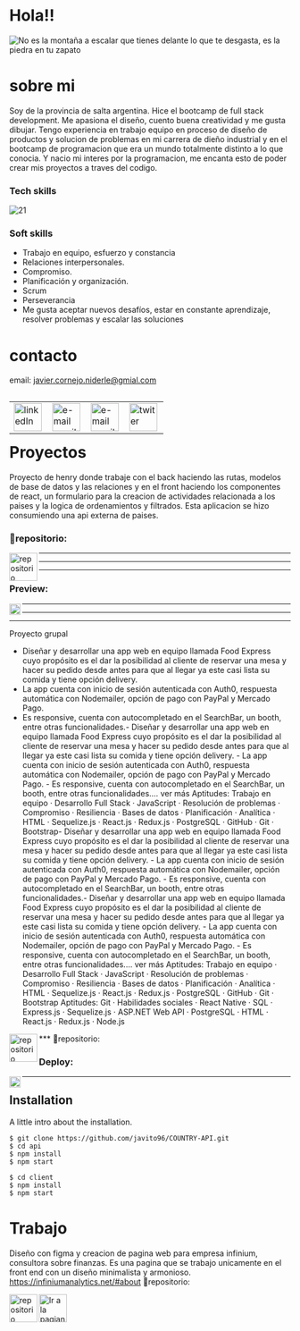 # Hola!!
![No es la montaña a escalar que tienes delante lo que te desgasta, es la piedra en tu zapato](https://user-images.githubusercontent.com/94643515/205610185-0a9a7131-2d42-43d8-96a4-e34a36e92e61.gif)
# sobre mi
Soy de la provincia de salta argentina. Hice el bootcamp de full stack development. Me apasiona el diseño, cuento buena creatividad y me gusta dibujar. Tengo experiencia en  trabajo equipo en proceso de diseño de productos y solucion de problemas en mi carrera de dieño industrial y en el bootcamp de programacion que era un mundo totalmente distinto a lo que conocia. Y nacio mi interes por la programacion, me encanta esto de poder crear mis proyectos a traves del codigo.


### Tech skills

![21](https://user-images.githubusercontent.com/94643515/205609119-d1c2e2ad-e672-4b21-a297-897888e4f7f6.gif)



### Soft skills

- Trabajo en equipo, esfuerzo y constancia
- Relaciones interpersonales.
- Compromiso.
- Planificación y organización.
- Scrum
- Perseverancia
- Me gusta aceptar nuevos desafíos, estar en constante aprendizaje, resolver problemas y escalar las soluciones


# contacto
email: javier.cornejo.niderle@gmial.com
<table align="left"> 
  <td>
<a href="https://www.linkedin.com/in/javiercornejo-developerfullstack/">
  <img align="left" src="https://i.imgur.com/pSEI8t9.png" alt="linkedIn" height="50" width="50" />
</a>
  </td>
  <td>
<a href="mailto:javier.cornejo.niderle@gmial.com">
  <img align= "left" src="https://cdn-icons-png.flaticon.com/512/5968/5968534.png" alt="e-mail gmail" height="50" />
</a>
  </td>
      <td>
<a href="https://www.instagram.com/javiercornejo1/">
  <img align= "left" src="https://upload.wikimedia.org/wikipedia/commons/thumb/e/e7/Instagram_logo_2016.svg/2048px-Instagram_logo_2016.svg.png" alt="e-mail gmail" height="50" />
</a>
  </td>
          <td>
<a href="https://twitter.com/Javit0Cornejo">
  <img align= "left" src="https://upload.wikimedia.org/wikipedia/commons/thumb/4/4f/Twitter-logo.svg/2491px-Twitter-logo.svg.png" alt="twiter" height="50" />
</a>
  </td>  
</table>

***
***
____
# Proyectos  
Proyecto de henry donde trabaje con el back haciendo las rutas, modelos de base de datos y las relaciones y en el front haciendo los componentes de react, un formulario para la creacion de actividades relacionada a los paises y la logica de ordenamientos y filtrados.
  Esta aplicacion se hizo consumiendo una api externa de paises.
  

  
  
### 📁repositorio:
<td>
<a href="https://github.com/javito96/COUNTRY-API">
  <img align= "left" src="https://cdn4.iconfinder.com/data/icons/iconsimple-logotypes/512/github-512.png" alt="repositorio" height="50" />
</a>
 </td>
 
 
 ***
 ***
 ***
  
### Preview: <td>
 <a href="https://www.canva.com/design/DAFT7t9ojKs/JjhoNvGn71n_pC5gkItIZA/view#2">
  <img align= "left" src="https://upload.wikimedia.org/wikipedia/commons/thumb/0/08/Canva_icon_2021.svg/2048px-Canva_icon_2021.svg.png" alt="preview" height="20" />
</a>

 
 
 ***
 ***
 ***
  Proyecto grupal 
  - Diseñar y desarrollar una app web en equipo llamada Food Express cuyo propósito es el dar la posibilidad al cliente de reservar una mesa y hacer su pedido desde antes para que al llegar ya este casi lista su comida y tiene opción delivery. 
- La app cuenta con inicio de sesión autenticada con Auth0, respuesta automática con Nodemailer, opción de pago con PayPal y Mercado Pago.
- Es responsive, cuenta con autocompletado en el SearchBar, un booth, entre otras funcionalidades.- Diseñar y desarrollar una app web en equipo llamada Food Express cuyo propósito es el dar la posibilidad al cliente de reservar una mesa y hacer su pedido desde antes para que al llegar ya este casi lista su comida y tiene opción delivery. - La app cuenta con inicio de sesión autenticada con Auth0, respuesta automática con Nodemailer, opción de pago con PayPal y Mercado Pago. - Es responsive, cuenta con autocompletado en el SearchBar, un booth, entre otras funcionalidades.… ver más
Aptitudes: Trabajo en equipo · Desarrollo Full Stack · JavaScript · Resolución de problemas · Compromiso · Resiliencia · Bases de datos · Planificación · Analítica · HTML · Sequelize.js · React.js · Redux.js · PostgreSQL · GitHub · Git · Bootstrap- Diseñar y desarrollar una app web en equipo llamada Food Express cuyo propósito es el dar la posibilidad al cliente de reservar una mesa y hacer su pedido desde antes para que al llegar ya este casi lista su comida y tiene opción delivery. - La app cuenta con inicio de sesión autenticada con Auth0, respuesta automática con Nodemailer, opción de pago con PayPal y Mercado Pago. - Es responsive, cuenta con autocompletado en el SearchBar, un booth, entre otras funcionalidades.- Diseñar y desarrollar una app web en equipo llamada Food Express cuyo propósito es el dar la posibilidad al cliente de reservar una mesa y hacer su pedido desde antes para que al llegar ya este casi lista su comida y tiene opción delivery. - La app cuenta con inicio de sesión autenticada con Auth0, respuesta automática con Nodemailer, opción de pago con PayPal y Mercado Pago. - Es responsive, cuenta con autocompletado en el SearchBar, un booth, entre otras funcionalidades.… ver más Aptitudes: Trabajo en equipo · Desarrollo Full Stack · JavaScript · Resolución de problemas · Compromiso · Resiliencia · Bases de datos · Planificación · Analítica · HTML · Sequelize.js · React.js · Redux.js · PostgreSQL · GitHub · Git · Bootstrap
Aptitudes: Git · Habilidades sociales · React Native · SQL · Express.js · Sequelize.js · ASP.NET Web API · PostgreSQL · HTML · React.js · Redux.js · Node.js

  
  
 </td>
 ***
  📁repositorio:
<td>
<a href="https://github.com/FoodExpressPF">
  <img align= "left" src="https://cdn4.iconfinder.com/data/icons/iconsimple-logotypes/512/github-512.png" alt="repositorio" height="50" />
</a>
 </td>
 
 

### Deploy: <td>
 <a href="https://www.foodexpress.vercel.app/">
  <img align= "left" src="https://encrypted-tbn0.gstatic.com/images?q=tbn:ANd9GcT1xh8kPpdGNbhHijecuyxqm0BXna_l8unKv8WzbL8&s" alt="preview" height="20" />
</a>
 </td>
 
 
 ____
 
 
 
## Installation

A little intro about the installation. 
```
$ git clone https://github.com/javito96/COUNTRY-API.git
$ cd api
$ npm install
$ npm start
```

```
$ cd client
$ npm install
$ npm start
```

 # Trabajo
  Diseño con figma y creacion de pagina web para empresa infinium, consultora  sobre finanzas. Es una pagina que se trabajo unicamente en el front end con un diseño minimalista y armonioso.
  https://infiniumanalytics.net/#about
   📁repositorio:
<td>
<a href="https://github.com/ignacioSola/infinium_web">
  <img align= "left" src="https://cdn4.iconfinder.com/data/icons/iconsimple-logotypes/512/github-512.png" alt="repositorio" height="50" />
</a>
 </td>
  
<a href="https://infiniumanalytics.net/#about">
  <img align= "left" src="https://www.google.com/url?sa=i&url=https%3A%2F%2Fwww.pngegg.com%2Fes%2Fpng-ifvaw&psig=AOvVaw0Ti1B3-D7mlaybSoTaQf_g&ust=1684620159852000&source=images&cd=vfe&ved=0CBEQjRxqFwoTCID3gaSxgv8CFQAAAAAdAAAAABA5" alt="Ir a la pagian" height="50" />
</a>
  
